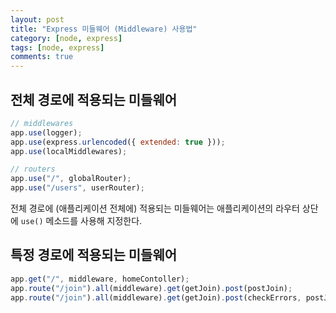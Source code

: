 ```yaml
---
layout: post
title: "Express 미들웨어 (Middleware) 사용법"
category: [node, express]
tags: [node, express]
comments: true
---
```


## 전체 경로에 적용되는 미들웨어

```javascript
// middlewares
app.use(logger);
app.use(express.urlencoded({ extended: true }));
app.use(localMiddlewares);

// routers
app.use("/", globalRouter);
app.use("/users", userRouter);
```

전체 경로에 (애플리케이션 전체에) 적용되는 미들웨어는 애플리케이션의 라우터 상단에 `use()` 메소드를 사용해 지정한다.

## 특정 경로에 적용되는 미들웨어

```javascript
app.get("/", middleware, homeContoller);
app.route("/join").all(middleware).get(getJoin).post(postJoin);
app.route("/join").all(middleware).get(getJoin).post(checkErrors, postJoin);
```
